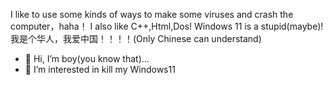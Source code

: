 I like to use some kinds of ways to make some viruses and crash the computer，haha！
I also like C++,Html,Dos!
Windows 11 is a stupid(maybe)!
我是个华人，我爱中国！！！！(Only Chinese can understand)
- 👋 Hi, I’m boy(you know that)...
- 👀 I’m interested in kill my Windows11
<!---
h1y2/h1y2 is a ✨ special ✨ repository because its `README.md` (this file) appears on your GitHub profile.
You can click the Preview link to take a look at your changes.
--->
